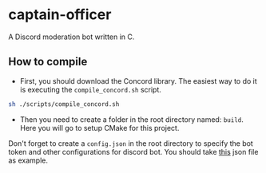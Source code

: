 # captain-officer
A Discord moderation bot written in C.

## How to compile

- First, you should download the Concord library. The easiest way to do it is
executing the `compile_concord.sh` script.

```sh
sh ./scripts/compile_concord.sh
```

- Then you need to create a folder in the root directory named: `build`. Here
you will go to setup CMake for this project.

Don't forget to create a `config.json` in the root directory to specify the bot
token and other configurations for discord bot. You should take [this](https://github.com/Cogmasters/concord/blob/master/config.json)
json file as example.
